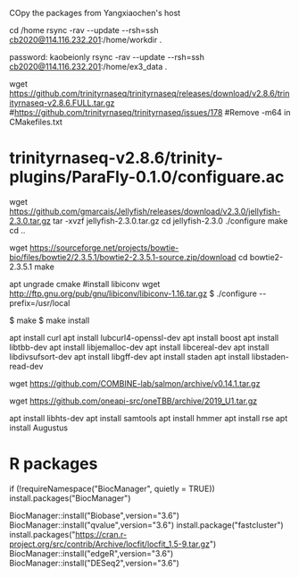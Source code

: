 COpy the packages from Yangxiaochen's host

cd /home
rsync -rav --update --rsh=ssh cb2020@114.116.232.201:/home/workdir .
 
password: kaobeionly
rsync -rav --update --rsh=ssh cb2020@114.116.232.201:/home/ex3_data .



wget https://github.com/trinityrnaseq/trinityrnaseq/releases/download/v2.8.6/trinityrnaseq-v2.8.6.FULL.tar.gz
#https://github.com/trinityrnaseq/trinityrnaseq/issues/178
#Remove -m64 in CMakefiles.txt
#
# trinityrnaseq-v2.8.6/trinity-plugins/ParaFly-0.1.0/configuare.ac


wget https://github.com/gmarcais/Jellyfish/releases/download/v2.3.0/jellyfish-2.3.0.tar.gz
tar -xvzf jellyfish-2.3.0.tar.gz
cd jellyfish-2.3.0
./configure
make
cd ..


wget https://sourceforge.net/projects/bowtie-bio/files/bowtie2/2.3.5.1/bowtie2-2.3.5.1-source.zip/download
cd bowtie2-2.3.5.1
make


apt ungrade cmake
#install libiconv 
wget http://ftp.gnu.org/pub/gnu/libiconv/libiconv-1.16.tar.gz
$ ./configure --prefix=/usr/local

$ make
$ make install

apt install curl
apt install lubcurl4-openssl-dev
apt install boost
apt install libtbb-dev
apt install libjemalloc-dev
apt install libcereal-dev
apt install libdivsufsort-dev
apt install libgff-dev
apt install staden
apt install libstaden-read-dev
 
wget https://github.com/COMBINE-lab/salmon/archive/v0.14.1.tar.gz

wget https://github.com/oneapi-src/oneTBB/archive/2019_U1.tar.gz

apt install libhts-dev
apt install samtools
apt install hmmer
apt install rse
apt install Augustus


# R packages
if (!requireNamespace("BiocManager", quietly = TRUE))
    install.packages("BiocManager")

BiocManager::install("Biobase",version="3.6")
BiocManager::install("qvalue",version="3.6")
install.package("fastcluster")
install.packages("https://cran.r-project.org/src/contrib/Archive/locfit/locfit_1.5-9.tar.gz")
BiocManager::install("edgeR",version="3.6")
BiocManager::install("DESeq2",version="3.6")




